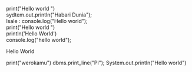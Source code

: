 
print("Hello world ")   
sydtem.out.println("Habari Dunia");   
Isale : console.log("Hello world");   
print("Hello world ")   
println('Hello World')   
console.log("hello world");   
<p>Hello World</p>   
print("werokamu")   
dbms.print_line("Pl");   
System.out.println("Hello world") 
